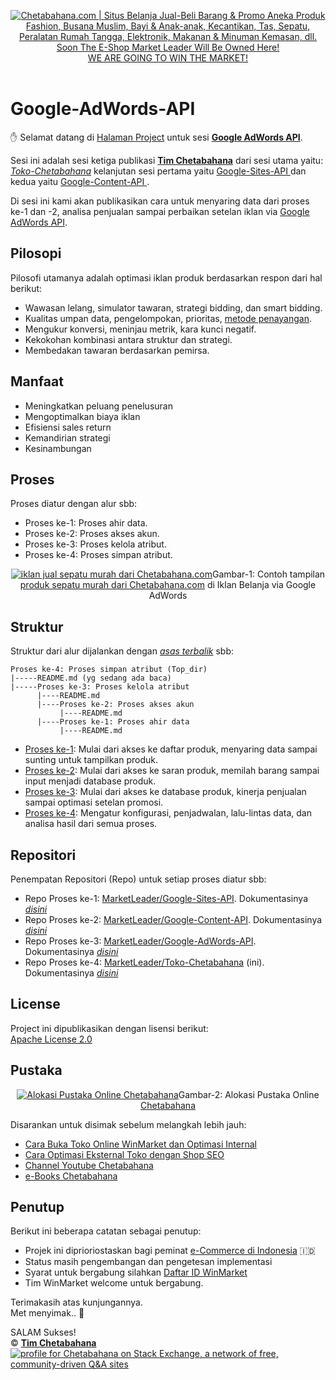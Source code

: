 <p align="center"> 
<a href="https://github.com/MarketLeader/Toko-Chetabahana">
<img src="https://chetabahana.files.wordpress.com/2018/04/logoweb.png" alt="Chetabahana.com | Situs Belanja Jual-Beli Barang & Promo Aneka Produk Fashion, Busana Muslim, Bayi & Anak-anak, Kecantikan, Tas, Sepatu, Peralatan Rumah Tangga, Elektronik, Makanan & Minuman Kemasan, dll. Soon The E-Shop Market Leader Will Be Owned Here!"><br />
WE ARE GOING TO WIN THE MARKET!
</a><br /><br />
</p>


# Google-AdWords-API
:hand: Selamat datang di [Halaman Project](https://github.com/MarketLeader) untuk sesi [**Google AdWords API**](https://github.com/MarketLeader/Google-AdWords-API).

Sesi ini adalah sesi ketiga publikasi [**Tim Chetabahana**](https://github.com/chetabahana) dari sesi utama yaitu: [_Toko-Chetabahana_](https://github.com/MarketLeader/Toko-Chetabahana) kelanjutan sesi pertama yaitu [ Google-Sites-API ](https://github.com/MarketLeader/Google-Sites-API) dan kedua yaitu [ Google-Content-API ](https://github.com/MarketLeader/Google-Content-API).

Di sesi ini kami akan publikasikan cara untuk menyaring data dari proses ke-1 dan -2, analisa penjualan sampai perbaikan setelan iklan via [Google AdWords API](https://developers.google.com/adwords/api/docs/guides/start).

## Pilosopi
Pilosofi utamanya adalah optimasi iklan produk berdasarkan respon dari hal berikut:
- Wawasan lelang, simulator tawaran, strategi bidding, dan smart bidding.
- Kualitas umpan data, pengelompokan, prioritas, [metode penayangan](https://support.google.com/adwords/answer/2404248?hl=id).
- Mengukur konversi, meninjau metrik, kara kunci negatif.
- Kekokohan kombinasi antara struktur dan strategi.
- Membedakan tawaran berdasarkan pemirsa.

## Manfaat
- Meningkatkan peluang penelusuran
- Mengoptimalkan biaya iklan
- Efisiensi sales return
- Kemandirian strategi
- Kesinambungan

## Proses
Proses diatur dengan alur sbb:
- Proses ke-1: Proses ahir data.
- Proses ke-2: Proses akses akun. 
- Proses ke-3: Proses kelola atribut.
- Proses ke-4: Proses simpan atribut.
<p align="center"> 
<a href="https://chetabahana.com/product?l=60&o=harga&group=393"><img src="https://user-images.githubusercontent.com/36441664/38913079-10a00cea-4303-11e8-8138-4694115c4cf3.png" alt="iklan jual sepatu murah dari Chetabahana.com"></a>Gambar-1: Contoh tampilan <a href="https://chetabahana.com/product?l=60&o=harga&group=393">produk sepatu murah dari Chetabahana.com</a> di Iklan Belanja via Google AdWords
</p>

## Struktur
Struktur dari alur dijalankan dengan [_asas terbalik_](https://en.wikipedia.org/wiki/Algorithm) sbb:
```
Proses ke-4: Proses simpan atribut (Top_dir)
|-----README.md (yg sedang ada baca)
|-----Proses ke-3: Proses kelola atribut
      |----README.md
      |----Proses ke-2: Proses akses akun
           |----README.md
      |----Proses ke-1: Proses ahir data
           |----README.md
```
- [Proses ke-1](https://github.com/MarketLeader/Google-Sites-API#google-sites-api): Mulai dari akses ke daftar produk, menyaring data sampai sunting untuk tampilkan produk.
- [Proses ke-2](https://github.com/MarketLeader/Google-Content-API#google-content-api): Mulai dari akses ke saran produk, memilah barang sampai input menjadi database produk.
- [Proses ke-3](https://github.com/MarketLeader/Google-AdWords-API#google-adwords-api): Mulai dari akses ke database produk, kinerja penjualan sampai optimasi setelan promosi.
- [Proses ke-4](#proses): Mengatur konfigurasi, penjadwalan, lalu-lintas data, dan analisa hasil dari semua proses.

## Repositori
Penempatan Repositori (Repo) untuk setiap proses diatur sbb:
- Repo Proses ke-1: [MarketLeader/Google-Sites-API](https://github.com/MarketLeader/Google-Sites-API). Dokumentasinya [_disini_](https://github.com/MarketLeader/Google-Sites-API/wiki)
- Repo Proses ke-2: [MarketLeader/Google-Content-API](https://github.com/MarketLeader/Google-Content-API). Dokumentasinya [_disini_](https://github.com/MarketLeader/Google-Content-API/wiki)
- Repo Proses ke-3: [MarketLeader/Google-AdWords-API](https://github.com/MarketLeader/Google-AdWords-API). Dokumentasinya [_disini_](https://github.com/MarketLeader/Google-AdWords-API/wiki)
- Repo Proses ke-4: [MarketLeader/Toko-Chetabahana](https://github.com/MarketLeader/Toko-Chetabahana) (ini). Dokumentasinya [_disini_](https://github.com/MarketLeader/Toko-Chetabahana/wiki)

## License
Project ini dipublikasikan dengan lisensi berikut:  
[Apache License 2.0](https://github.com/MarketLeader/Toko-Chetabahana/blob/master/LICENSE)

## Pustaka
<p align="center"> 
<a href="https://chetabahana.com/#after_header1_3"><img src="https://user-images.githubusercontent.com/36441664/38942532-44c87736-4359-11e8-9ad4-56f7d2b68ced.png" alt="Alokasi Pustaka Online Chetabahana"></a>Gambar-2: Alokasi Pustaka Online <a href=https://chetabahana.com>Chetabahana</a>
</p>

Disarankan untuk disimak sebelum melangkah lebih jauh:  
- [Cara Buka Toko Online WinMarket dan Optimasi Internal](https://chetabahana.blogspot.com/)
- [Cara Optimasi Eksternal Toko dengan Shop SEO](https://chetabahana.wordpress.com/)
- [Channel Youtube Chetabahana](https://www.youtube.com/channel/UCZlPku9beXzdROCknYLuRNg?view_as=subscriber)
- [e-Books Chetabahana](https://www.scribd.com/user/401259110/Chetabahana)

## Penutup
Berikut ini beberapa catatan sebagai penutup:  
- Projek ini diprioriostaskan bagi peminat [e-Commerce di Indonesia](https://www.youtube.com/watch?v=dd__L8Jh2c4&t=25s) 🇮🇩
- Status masih pengembangan dan pengetesan implementasi
- Syarat untuk bergabung silahkan [Daftar ID WinMarket](https://www.winmarket.id/?b=01647234)
- Tim WinMarket welcome untuk bergabung.

Terimakasih atas kunjungannya.  
Met menyimak.. :pray:  

SALAM Sukses!  
:copyright: [**Tim Chetabahana**](https://github.com/chetabahana)  
[![profile for Chetabahana on Stack Exchange, a network of free, community-driven Q&amp;A sites](https://stackexchange.com/users/flair/5054985.png)](https://stackoverflow.com/users/4058484/chetabahana?tab=profile)   
